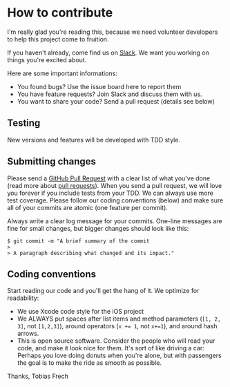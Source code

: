 # How to contribute

I'm really glad you're reading this, because we need volunteer developers to help this project come to fruition.

If you haven't already, come find us on [Slack](https://mobilitykit.slack.com/). We want you working on things you're excited about.

Here are some important informations:

  * You found bugs? Use the issue board here to report them
  * You have feature requests? Join Slack and discuss them with us.
  * You want to share your code? Send a pull request (details see below)

## Testing

New versions and features will be developed with TDD style.

## Submitting changes

Please send a [GitHub Pull Request](https://github.com/mobilitykit/mobilitykit-ios/pull/new/master) with a clear list of what you've done (read more about [pull requests](http://help.github.com/pull-requests/)). When you send a pull request, we will love you forever if you include tests from your TDD. We can always use more test coverage. Please follow our coding conventions (below) and make sure all of your commits are atomic (one feature per commit).

Always write a clear log message for your commits. One-line messages are fine for small changes, but bigger changes should look like this:

    $ git commit -m "A brief summary of the commit
    >
    > A paragraph describing what changed and its impact."

## Coding conventions

Start reading our code and you'll get the hang of it. We optimize for readability:

  * We use Xcode code style for the iOS project
  * We ALWAYS put spaces after list items and method parameters (`[1, 2, 3]`, not `[1,2,3]`), around operators (`x += 1`, not `x+=1`), and around hash arrows.
  * This is open source software. Consider the people who will read your code, and make it look nice for them. It's sort of like driving a car: Perhaps you love doing donuts when you're alone, but with passengers the goal is to make the ride as smooth as possible.

Thanks,
Tobias Frech
